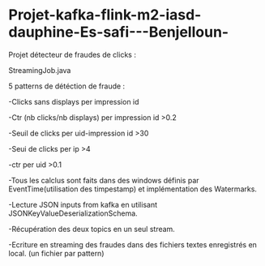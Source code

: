 # Projet-kafka-flink-m2-iasd-dauphine-Es-safi---Benjelloun-

Projet détecteur de fraudes de clicks : 

StreamingJob.java

5 patterns de détéction de fraude :

-Clicks sans displays per impression id

-Ctr (nb clicks/nb displays) per impression id >0.2

-Seuil de clicks per uid-impression id >30

-Seui de clicks per ip >4

-ctr per uid >0.1

-Tous les calclus sont faits dans des windows définis par EventTime(utilisation des timpestamp) et implémentation des Watermarks.

-Lecture JSON inputs from kafka en utilisant JSONKeyValueDeserializationSchema.

-Récupération des deux topics en un seul stream.

-Ecriture en streaming des fraudes dans des fichiers textes enregistrés en local. (un fichier par pattern)
